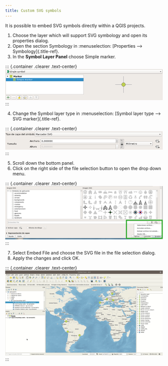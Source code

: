 ```yaml
---
title: Custom SVG symbols
---
```


It is possible to embed SVG symbols directly within a QGIS projects.

1.  Choose the layer which will support SVG symbology and open its
    properties dialog.
2.  Open the section Symbology in :menuselection: [Properties \--\>
    Symbology]{.title-ref}.
3.  In the **Symbol Layer Panel** choose Simple marker.

::: {.container .clearer .text-center}
![](../../assets/images/symbol_layer_panel.png)
:::

4.  Change the Symbol layer type in :menuselection: [Symbol layer type
    \--\> SVG marker]{.title-ref}.

::: {.container .clearer .text-center}
![](../../assets/images/symbol_layer_type.png)
:::

5.  Scroll down the bottom panel.
6.  Click on the right side of the file selection button to open the
    drop down menu.

::: {.container .clearer .text-center}
![](../../assets/images/drop_down_svg_menu.png)
:::

7.  Select Embed File and choose the SVG file in the file selection
    dialog.
8.  Apply the changes and click OK.

::: {.container .clearer .text-center}
![](../../assets/images/custom_svg_symbols.gif)
:::
